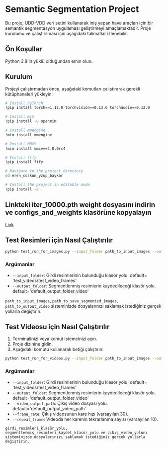 # Semantic Segmentation Project

Bu proje, UDD-VDD veri setini kullanarak iniş yapan hava araçları için bir semantik segmentasyon uygulaması geliştirmeyi amaçlamaktadır. Proje kurulumu ve çalıştırılması için aşağıdaki talimatlar izlenebilir.

## Ön Koşullar

Python 3.8'in yüklü olduğundan emin olun.

## Kurulum

Projeyi çalıştırmadan önce, aşağıdaki komutları çalıştırarak gerekli kütüphaneleri yükleyin:

```bash
# Install PyTorch
!pip install torch==1.12.0 torchvision==0.13.0 torchaudio==0.12.0

# Install mim
!pip install -U openmim

# Install mmengine
!mim install mmengine

# Install MMCV
!mim install mmcv==2.0.0rc4

# Install ftfy
!pip install ftfy

# Navigate to the project directory
cd eren_coskun_yzup_baykar

# Install the project in editable mode
!pip install -e .

```

## Linkteki iter_10000.pth weight dosyasını indirin ve configs_and_weights klasörüne kopyalayın

[Link](https://drive.google.com/drive/folders/1TFaTlZe3Wk8BxmbFO1c3SRq_QFhGVkHL?usp=sharing)

## Test Resimleri için Nasıl Çalıştırılır

```bash
python test_run_for_images.py --input_folder path_to_input_images --output_folder path_to_save_segmented_images
```

### Argümanlar

- `--input_folder`: Girdi resimlerinin bulunduğu klasör yolu. default= 'test_videos/test_video_frames'
- `--output_folder`: Segmentlenmiş resimlerin kaydedileceği klasör yolu. default='default_output_folder_video'

`path_to_input_images`, `path_to_save_segmented_images`, `path_to_output_video` sisteminizde dosyalarınızı saklamak istediğiniz gerçek yollarla değiştirin.

## Test Videosu için Nasıl Çalıştırılır

1. Terminalinizi veya komut istemcinizi açın.
2. Proje dizinine gidin.
3. Aşağıdaki komutu kullanarak betiği çalıştırın:

```bash
python test_run_for_videos.py --input_folder path_to_input_images --output_folder path_to_save_segmented_images --video_output_path path_to_output_video
```

### Argümanlar

- `--input_folder`: Girdi resimlerinin bulunduğu klasör yolu. default= 'test_videos/test_video_frames'
- `--output_folder`: Segmentlenmiş resimlerin kaydedileceği klasör yolu. default='default_output_folder_video'
- `--video_output_path`: Çıkış video dosyası yolu. default='default_output_video_path'
- `--frame_rate`: Çıkış videosunun kare hızı (varsayılan 30).
- `--repeat_frame`: Videoda her karenin tekrarlanma sayısı (varsayılan 10).

`girdi_resimleri_klasör_yolu, segmentlenmiş_resimleri_kaydet_klasör_yolu ve çıkış_video_yolunı sisteminizde dosyalarınızı saklamak istediğiniz gerçek yollarla değiştirin.`
